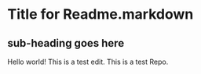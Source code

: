 # Title for Readme.markdown

## sub-heading goes here

Hello world!
This is a test edit.
This is a test Repo.

